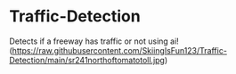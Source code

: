 # Traffic-Detection
Detects if a freeway has traffic or not using ai!
(https://raw.githubusercontent.com/SkiingIsFun123/Traffic-Detection/main/sr241northoftomatotoll.jpg)
